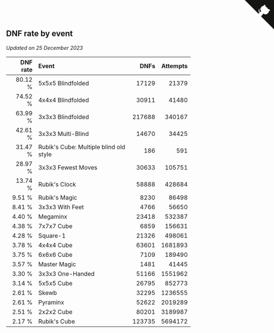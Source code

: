 ## DNF rate by event

*Updated on 25 December 2023*

| DNF rate | Event | DNFs | Attempts |
| ---: | :--- | ---: | ---: |
| 80.12 % | 5x5x5 Blindfolded | 17129 | 21379 |
| 74.52 % | 4x4x4 Blindfolded | 30911 | 41480 |
| 63.99 % | 3x3x3 Blindfolded | 217688 | 340167 |
| 42.61 % | 3x3x3 Multi-Blind | 14670 | 34425 |
| 31.47 % | Rubik's Cube: Multiple blind old style | 186 | 591 |
| 28.97 % | 3x3x3 Fewest Moves | 30633 | 105751 |
| 13.74 % | Rubik's Clock | 58888 | 428684 |
| 9.51 % | Rubik's Magic | 8230 | 86498 |
| 8.41 % | 3x3x3 With Feet | 4766 | 56650 |
| 4.40 % | Megaminx | 23418 | 532387 |
| 4.38 % | 7x7x7 Cube | 6859 | 156631 |
| 4.28 % | Square-1 | 21326 | 498061 |
| 3.78 % | 4x4x4 Cube | 63601 | 1681893 |
| 3.75 % | 6x6x6 Cube | 7109 | 189490 |
| 3.57 % | Master Magic | 1481 | 41445 |
| 3.30 % | 3x3x3 One-Handed | 51166 | 1551962 |
| 3.14 % | 5x5x5 Cube | 26795 | 852773 |
| 2.61 % | Skewb | 32295 | 1236555 |
| 2.61 % | Pyraminx | 52622 | 2019289 |
| 2.51 % | 2x2x2 Cube | 80201 | 3189987 |
| 2.17 % | Rubik's Cube | 123735 | 5694172 |


<a href="https://github.com/jonatanklosko/wca_statistics" class="github-corner" aria-label="View source on Github"><svg width="80" height="80" viewBox="0 0 250 250" style="fill:#151513; color:#fff; position: absolute; top: 0; border: 0; right: 0;" aria-hidden="true"><path d="M0,0 L115,115 L130,115 L142,142 L250,250 L250,0 Z"></path><path d="M128.3,109.0 C113.8,99.7 119.0,89.6 119.0,89.6 C122.0,82.7 120.5,78.6 120.5,78.6 C119.2,72.0 123.4,76.3 123.4,76.3 C127.3,80.9 125.5,87.3 125.5,87.3 C122.9,97.6 130.6,101.9 134.4,103.2" fill="currentColor" style="transform-origin: 130px 106px;" class="octo-arm"></path><path d="M115.0,115.0 C114.9,115.1 118.7,116.5 119.8,115.4 L133.7,101.6 C136.9,99.2 139.9,98.4 142.2,98.6 C133.8,88.0 127.5,74.4 143.8,58.0 C148.5,53.4 154.0,51.2 159.7,51.0 C160.3,49.4 163.2,43.6 171.4,40.1 C171.4,40.1 176.1,42.5 178.8,56.2 C183.1,58.6 187.2,61.8 190.9,65.4 C194.5,69.0 197.7,73.2 200.1,77.6 C213.8,80.2 216.3,84.9 216.3,84.9 C212.7,93.1 206.9,96.0 205.4,96.6 C205.1,102.4 203.0,107.8 198.3,112.5 C181.9,128.9 168.3,122.5 157.7,114.1 C157.9,116.9 156.7,120.9 152.7,124.9 L141.0,136.5 C139.8,137.7 141.6,141.9 141.8,141.8 Z" fill="currentColor" class="octo-body"></path></svg></a><style>.github-corner:hover .octo-arm{animation:octocat-wave 560ms ease-in-out}@keyframes octocat-wave{0%,100%{transform:rotate(0)}20%,60%{transform:rotate(-25deg)}40%,80%{transform:rotate(10deg)}}@media (max-width:500px){.github-corner:hover .octo-arm{animation:none}.github-corner .octo-arm{animation:octocat-wave 560ms ease-in-out}}</style>
